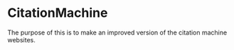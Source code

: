 # CitationMachine

The purpose of this is to make an improved version of the citation machine websites.
